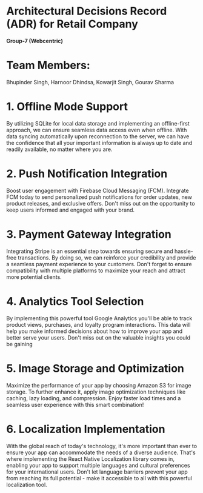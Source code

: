 # Architectural Decisions Record (ADR) for Retail Company

**Group-7 (Webcentric)**

# Team Members:
Bhupinder Singh, Harnoor Dhindsa, Kowarjit Singh, Gourav Sharma


# 1. Offline Mode Support
By utilizing SQLite for local data storage and implementing an offline-first approach, we can ensure seamless data access even when offline. With data syncing automatically upon reconnection to the server, we can have the confidence that all your important information is always up to date and readily available, no matter where you are.

# 2. Push Notification Integration
Boost user engagement with Firebase Cloud Messaging (FCM). Integrate FCM today to send personalized push notifications for order updates, new product releases, and exclusive offers. Don't miss out on the opportunity to keep users informed and engaged with your brand.

# 3. Payment Gateway Integration
Integrating Stripe is an essential step towards ensuring secure and hassle-free transactions. By doing so, we can reinforce your credibility and provide a seamless payment experience to your customers. Don't forget to ensure compatibility with multiple platforms to maximize your reach and attract more potential clients.

# 4. Analytics Tool Selection
By implementing this powerful tool Google Analytics you'll be able to track product views, purchases, and loyalty program interactions. This data will help you make informed decisions about how to improve your app and better serve your users. Don't miss out on the valuable insights you could be gaining

# 5. Image Storage and Optimization
Maximize the performance of your app by choosing Amazon S3 for image storage. To further enhance it, apply image optimization techniques like caching, lazy loading, and compression. Enjoy faster load times and a seamless user experience with this smart combination!

# 6. Localization Implementation
With the global reach of today's technology, it's more important than ever to ensure your app can accommodate the needs of a diverse audience. That's where implementing the React Native Localization library comes in, enabling your app to support multiple languages and cultural preferences for your international users. Don't let language barriers prevent your app from reaching its full potential - make it accessible to all with this powerful localization tool.
